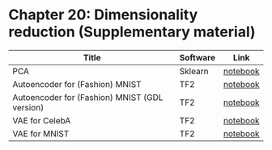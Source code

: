 # Chapter 20: Dimensionality reduction  (Supplementary material)

[pca]: https://colab.research.google.com/github/probml/pyprobml/blob/master/book1/supplements/pca.ipynb
[ae]: https://colab.research.google.com/github/probml/pyprobml/blob/master/book1/supplements/ae_mnist_tf.ipynb
[ae2]: https://colab.research.google.com/github/probml/pyprobml/blob/master/book1/supplements/ae_mnist_gdl_tf.ipynb
[vae]: https://colab.research.google.com/github/probml/pyprobml/blob/master/book1/supplements/vae_celeba_tf.ipynb
[vae2]: https://colab.research.google.com/github/probml/pyprobml/blob/master/book1/supplements/vae_mnist_gdl_tf.ipynb

|Title|Software|Link|
|-----------|----|----|
|PCA| Sklearn| [notebook][pca]|
|Autoencoder for (Fashion) MNIST| TF2| [notebook][ae]|
|Autoencoder for (Fashion) MNIST (GDL version)| TF2| [notebook][ae2]|
|VAE for CelebA| TF2| [notebook][vae]|
|VAE for MNIST| TF2| [notebook][vae2]|
